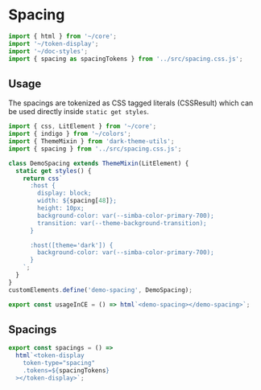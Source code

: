 # Spacing

```js script
import { html } from '~/core';
import '~/token-display';
import '~/doc-styles';
import { spacing as spacingTokens } from '../src/spacing.css.js';
```

## Usage

The spacings are tokenized as CSS tagged literals (CSSResult) which can be used directly inside `static get styles`.

```js preview-story
import { css, LitElement } from '~/core';
import { indigo } from '~/colors';
import { ThemeMixin } from 'dark-theme-utils';
import { spacing } from '../src/spacing.css.js';

class DemoSpacing extends ThemeMixin(LitElement) {
  static get styles() {
    return css`
      :host {
        display: block;
        width: ${spacing[48]};
        height: 10px;
        background-color: var(--simba-color-primary-700);
        transition: var(--theme-background-transition);
      }

      :host([theme='dark']) {
        background-color: var(--simba-color-primary-700);
      }
    `;
  }
}
customElements.define('demo-spacing', DemoSpacing);

export const usageInCE = () => html`<demo-spacing></demo-spacing>`;
```

## Spacings

```js story
export const spacings = () =>
  html`<token-display
    token-type="spacing"
    .tokens=${spacingTokens}
  ></token-display>`;
```
